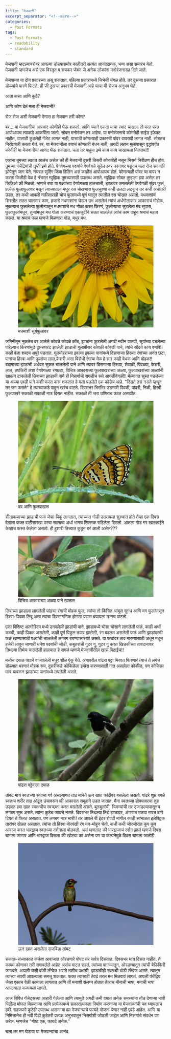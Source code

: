 ```yaml
---
title: "मेजवानी"
excerpt_separator: "<!--more-->"
categories:
  - Post Formats
tags:
  - Post Formats
  - readability
  - standard
---
```


मेजवानी म्हटल्याबरोबर आपल्या डोळ्यासमोर काहीतरी अत्यंत आनंददायक, भव्य असा समारंभ येतो. मेजवानी म्हणजेच असे एक विस्तृत व रुचकर जेवण जे अनेक लोकांना मनोरंजनासह दिले जाते.

मेजवान्या या दोन प्रकारच्या असू शकतात. पहिल्या प्रकारामध्ये जिभेची चंगळ होते. तर दुसऱ्या प्रकारात डोळ्यांचे पारणे फिटते. ही जी दुसऱ्या प्रकारची मेजवानी आहे याचा मी रोजच अनुभव घेते.

आता कसा आणि कुठे?

आणि कोण देतं मला ही मेजवानी?

रोज रोज अशी मेजवानी देणारा हा मेजवान तरी कोण?

बरं... या मेजवानीचा आस्वाद कोणीही घेऊ शकतो. आणि ज्याने एकदा याचा स्वाद चाखला तो परत परत आपोआपच त्याकडे आकर्षिला जातो. सोबत मनोरंजन तर आहेच. या मनोरंजनाचे कोणतेही साईड इफेक्ट नाहीत, यासाठी कुठलेही गॅजेट लागत नाही, यासाठी कोणत्याही प्रकारची पॉवर वापरावी लागत नाही. सोबतच निरीक्षणही करता येतं. बरं, या मेजवानीला वयाचं कोणतंही बंधन नाही, अगदी लहान मुलांपासून वृद्धांपर्यंत कोणीही या मेजवानीचा आनंद घेऊ शकतात. चला तर पाहूया इथे काय काय चाखायला मिळतंय!!!

एव्हाना तुमच्या लक्षात आलंच असेल की ही मेजवानी दुसरी तिसरी कोणतीही नसून निसर्ग निरीक्षण हीच होय. तुमच्या पंचेंद्रियांची तृप्ती इथे होते. वेगवेगळ्या पक्ष्यांचे वेगवेगळे सुरेल स्वर कानावर पडूनच मला रोज सकाळी झोपेतून जाग येते. नॅचरल सुदिंग किंवा हिलिंग असं काहीसं आपोआपच होतं. कोणत्याही पॉवर चा वापर न करता कितीही वेळ हे नॅचरल म्युझिक तुमच्यासाठी उपलब्ध असते. म्युझिक सोबत तुम्हाला हवा असेल तर व्हिडिओ फ्री मिळतो. म्हणजे बघा या पक्ष्यांच्या वेगवेगळ्या हालचाली, झाडांवर उमललेली वेगवेगळी सुंदर फुलं, प्रत्येक फुलाफुलावर बसून त्याच्यातला मधुर रस चोखणारा फुलचुक्या कधी उलटा लटकून तर कधी अधांतरी उडत, तर कधी आपली नळीसारखी चोच फुलांमध्ये पूर्ण घालून त्यातील रस चोखत असतो. मधमाशांचं शिस्तीत सतत चालणारं काम, हजारो मधमाशांना घेऊन उभं असलेलं त्यांचं अर्धगोलाकार आकाराचं मोहोळ, नुकत्याच फुललेल्या फुलोऱ्यातून मधमाशांचे मध गोळा करत फिरणं, फुलोऱ्याचा सुटलेला मंद सुवास, फुलाफुलांमधून, तुऱ्यांमधून मध गोळा करण्याचं एकजुटीने सतत चाललेलं त्यांचं काम पाहून श्रमाचं महत्व कळतं. या श्रमाचं फळ म्हणजे मिळणारा गोड, मधुर मध.

<!-- ![Bees](/assets/images/mejwani/bee_on_sunflower.jpg) -->
<figure>
  <img
  src="/assets/images/mejwani/bee_on_sunflower.jpg"
  alt="Bee on Sunflower">
  <figcaption>मधमाशी सूर्यफुलावर</figcaption>
</figure>

जमिनीतून नुकतेच वर आलेले कोवळे कोवळे कोंब, झाडांना फुटलेली अगदी नवीन पालवी, सूर्याच्या पडलेल्या पहिल्याच किरणांमुळे ट्रान्सपरंट झालेली झाडाची गुलाबीसर कोवळी कोवळी पाने, त्यांचे सौंदर्य काय वर्णावे!! काही वेळा शब्दच अपुरे पडतात. गुलमोहराच्या इवल्या इवल्या पानांमध्ये दिसणाऱ्या हिरव्या रंगांच्या अनंत छटा, पानांचा हिरवा आणि फुलांचा लाल,केशरी असा विरोधी रंगांचा मेळ हे सारं काही वेधक आणि मोहक!! बदामाच्या झाडांची अर्धवट सुकत चाललेली पाने आणि त्यावर दिसणाऱ्या हिरव्या, शेवाळी, पिवळ्या, केशरी, लाल, तपकिरी अशा वेगवेगळ्या रंगछटा, विचित्र आकाराच्या फुलपाखरांच्या अळ्या, फुलपाखरांच्या अळ्यांनी खाऊन टाकलेली लिंबाच्या झाडाची पाने ही निसर्गाची सगळीच रूपे आगळीवेगळी!! मेल्यागत सुस्त पडलेल्या या अळ्या एवढी पाने कशी फस्त करू शकतात हे मला पडलेले एक कोडेच आहे. "दिसते तसं नसते म्हणून तर जग फसते" हे त्यांच्याकडे पाहून खरंच वाटते. दिवसभर भिरभिर उडणारी पिवळी, पांढरी, निळी, हिरवी फुलपाखरे सकाळी सकाळी मात्र दिसत नाहीत. सकाळी ती जरा उशिराच उठत असावीत.

<!-- ![butterfly](/assets/images/mejwani/butterfly.jpg) -->
<figure>
  <img
  src="/assets/images/mejwani/butterfly.jpg"
  alt="Dew and Butterfly">
  <figcaption>दव आणि फुलपाखरू</figcaption>
</figure>

सीताफळाच्या झाडाची फळं जेव्हा पिकू लागतात, त्यांच्यात गोडी उतरायला सुरुवात होते तेव्हा एक दिवस देठाला फक्त वाटीसारखा वरचा सालाचा अर्धा भागच शिल्लक राहिलेला दिसतो. आतला गोड गर खारुताईने केव्हाच फस्त केलेला असतो. ही हुशारी तिच्यात कुठून बरं आली असेल???

<figure>
  <img
  src="/assets/images/mejwani/caterpillar.jpg"
  alt="half eaten leaf and caterpillar">
  <figcaption>विचित्र आकाराच्या अळ्या पाने खातात</figcaption>
</figure>

लिंबाच्या झाडाला लागलेली पांढऱ्या रंगाची मोहक फुलं, त्यांचा तो किंचित आंबूस सुगंध आणि मग फुलांपासून हिरवा-पिवळा लिंबू असा त्यांचा  दिवसागणिक होणारा प्रवास बघायला छानच वाटतो.

एका विशिष्ट अल्गोरिदम मध्ये उगवलेली झाडांची पाने, झाडामध्ये घोसा घोसाने लागलेली फळं, काही अर्धी कच्ची, काही पिकत असलेली, काही पूर्ण पिकून तयार झालेली, रंग बदलत असलेली फळं आणि झाडांवरची फळं खाण्यासाठी पक्ष्यांची चाललेली लगबग बघण्यासारखी असते. या फळांवर ताव मारण्यासाठी अधून मधून हजेरी लावून जाणारी धनेश पक्ष्यांची जोडी, कबुतरांची गुटर गु, गुटर गु करत खिडकीच्या तावदानावर तिथल्या तिथेच चाललेली हालचाल हे सगळं म्हणजे मेजवानीतील खास मिठाईच!!

मध्येच दयाळ पक्षाने वाजवलेली मधुर शीळ ऐकू येते. अंगावरील पांढरा पट्टा मिरवत फिरणारं त्याचं ते लगेच डोळ्यात भरणारं मोहक रूप, दुसरीकडे कोकिळेला इम्प्रेस करण्यासाठी गात असलेला कोकीळ, पण कोकिळा मात्र घाबरून झाडांच्या पानांमध्ये लपलेली असते.

<figure>
  <img
  src="/assets/images/mejwani/robin.JPG"
  alt="a robin on a tree">
  <figcaption>पांढरा पट्टेवाला दयाळ</figcaption>
</figure>

तांबट मात्र स्वतःच्या रूपाचा गर्व असल्यागत ताठ मानेने ऊन खात फांदीवर बसलेला असतो. पांढरे शुभ्र बगळे स्वतःच शरीर ताठ ओढून उंचावरून व्ही आकारात समूहाने उडत जातात. मैना स्वतःच्या डोक्यावरचा तुरा उडवत हवा खात स्वतःचीच स्वच्छता करत बसलेली असते. बुलबुलांची, चिमण्यांची तर उजाडल्यापासूनच लगबग सुरू असते. त्यांना कुठेच जायचे नसते. दिवसभर तिथल्या तिथे झाडावर, अंगणात उड्या मारत दाणे टिपत ते फिरत असतात. पण लगबग मात्र भारी!! तर आपले बी ईटर शेपटी मागील काडी सांभाळत इलेक्ट्रिक तारांवर खेळत असतात. त्यांचा तो हिरवा मोरपंखी रंग मन-मोहून घेतो. कधी कधी जोरजोरात कूप कूप आवाज करत भारद्वाज स्वतःच्या दर्शनाला बोलवतो. असं म्हणतात की भारद्वाजाचं दर्शन झालं म्हणजे दिवस चांगला जाणार आणि भारद्वाज दिसला की खोट्या का असेना पण या कल्पनेमुळे दिवस चांगला जातोही.

<figure>
  <img
  src="/assets/images/mejwani/nutcracker.JPG"
  alt="Indian Nutcracker">
  <figcaption>ऊन खात असलेला राजबिंडा तांबट</figcaption>
</figure>

सकाळ-संध्याकाळ कर्कश आवाजात ओरडणारे पोपट तर सर्वत्र दिसतात. दिवसभर मात्र दिसत नाहीत. ते कायम कोणावर तरी रागावलेले आहेत असंच वाटत राहतं. त्यांच्या वागण्यातून, ओरडण्यातून त्यांची बेफिकिरी जाणवते. आपली जशी बॉडी लँग्वेज असते तशीच पक्षांची, झाडांचीही स्वतःची बॉडी लँग्वेज असते. त्यातून त्यांच्या सवयी आपल्याला समजू शकतात. फक्त त्यासाठी तेवढं तरल मन मिळवावं लागतं. आपली पंचेंद्रिय जेव्हा एकाच वेळी कामाला लागतात आणि ती मनाशी संलग्न होतात तेव्हाच मौनाची भाषा, मनाची भाषा आपल्याला कळायला लागते.

आज विविध गॅजेट्सच्या आहारी गेलेल्या आणि त्यामुळे अगदी कमी वयात अनेक समस्यांना तोंड देणाऱ्या भावी पिढीला मोफत मिळणाऱ्या आणि प्रत्येकामध्ये सकारात्मकता निर्माण करणाऱ्या या मेजवान्यांची चव घ्यायलाच हवी. सहजपणे कुठेही उपलब्ध असणाऱ्या ह्या मेजवान्यांचे फायदे मोजता येणार नाही एवढे आहेत. आणि या निमित्तानेच ही नवी पिढी कुठेतरी प्रत्यक्ष अनुभवातून निसर्गाशी जोडली जाईल आणि निसर्गाचे संवर्धन पण करेल. म्हणजेच "गोष्ट एक, फायदे अनेक."

चला तर मग घेऊया या मेजवान्यांचा आनंद.
